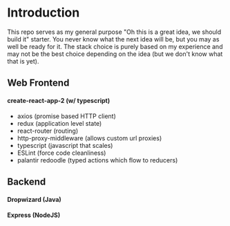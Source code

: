 # Introduction #

This repo serves as my general purpose "Oh this is a great idea, we should build it" starter. 
You never know what the next idea will be, but you may as well be ready for it. The stack choice is purely based on my experience and may not be the best choice depending on the idea (but we don't know what that is yet). 

## Web Frontend

#### create-react-app-2 (w/ typescript)
  - axios (promise based HTTP client)
  - redux (application level state)
  - react-router (routing)
  - http-proxy-middleware (allows custom url proxies)
  - typescript (javascript that scales)
  - ESLint (force code cleanliness)
  - palantir redoodle (typed actions which flow to reducers)

## Backend

#### Dropwizard (Java)
#### Express (NodeJS)




